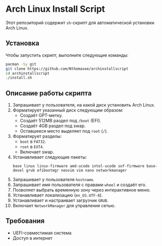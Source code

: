# Arch Linux Install Script

Этот репозиторий содержит `sh`-скрипт для автоматической установки Arch Linux.

## Установка

Чтобы запустить скрипт, выполните следующие команды:

```sh
pacman -Sy git
git clone https://github.com/Nthomasee/archinstallscript
cd archinstallscript
./install.sh
```

## Описание работы скрипта

1. Запрашивает у пользователя, на какой диск установить Arch Linux.
2. Форматирует указанный диск следующим образом:
   - Создаёт GPT-метку.
   - Создаёт 512MB раздел под `/boot` (EFI).
   - Создаёт 4GB раздел под swap.
   - Оставшееся место выделяет под `root` (`/`).
3. Форматирует разделы:
   - `boot` в `FAT32`.
   - `root` в `EXT4`.
   - Включает swap.
4. Устанавливает следующие пакеты:
   ```
   base linux linux-firmware amd-ucode intel-ucode sof-firmware base-devel grub efibootmgr neovim vim nano networkmanager
   ```
5. Запрашивает у пользователя `hostname`.
6. Запрашивает имя пользователя с правами `wheel` и создаёт его.
7. Позволяет выбрать временную зону через интерактивное меню.
8. Устанавливает локализацию (`en_US.UTF-8`).
9. Устанавливает и настраивает загрузчик `GRUB`.
10. Включает `NetworkManager` для управления сетью.

## Требования
- UEFI-совместимая система
- Доступ в интернет
